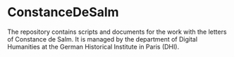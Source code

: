 # ConstanceDeSalm
The repository contains scripts and documents for the work with the letters of Constance de Salm. It is managed by the department of Digital Humanities at the German Historical Institute in Paris (DHI).
